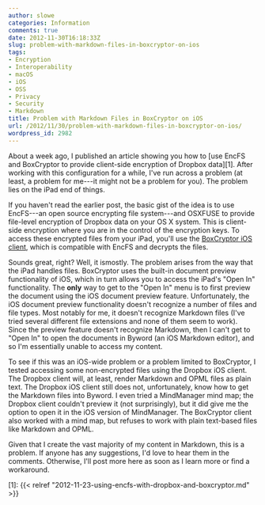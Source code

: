 ```yaml
---
author: slowe
categories: Information
comments: true
date: 2012-11-30T16:18:33Z
slug: problem-with-markdown-files-in-boxcryptor-on-ios
tags:
- Encryption
- Interoperability
- macOS
- iOS
- OSS
- Privacy
- Security
- Markdown
title: Problem with Markdown Files in BoxCryptor on iOS
url: /2012/11/30/problem-with-markdown-files-in-boxcryptor-on-ios/
wordpress_id: 2982
---
```


About a week ago, I published an article showing you how to [use EncFS and BoxCryptor to provide client-side encryption of Dropbox data][1]. After working with this configuration for a while, I've run across a problem (at least, a problem for me---it might not be a problem for you). The problem lies on the iPad end of things.

If you haven't read the earlier post, the basic gist of the idea is to use EncFS---an open source encrypting file system---and OSXFUSE to provide file-level encryption of Dropbox data on your OS X system. This is client-side encryption where you are in the control of the encryption keys. To access these encrypted files from your iPad, you'll use the [BoxCryptor iOS client](https://www.boxcryptor.com/), which is compatible with EncFS and decrypts the files.

Sounds great, right? Well, it ismostly. The problem arises from the way that the iPad handles files. BoxCryptor uses the built-in document preview functionality of iOS, which in turn allows you to access the iPad's "Open In" functionality. The **only** way to get to the "Open In" menu is to first preview the document using the iOS document preview feature. Unfortunately, the iOS document preview functionality doesn't recognize a number of files and file types. Most notably for me, it doesn't recognize Markdown files (I've tried several different file extensions and none of them seem to work). Since the preview feature doesn't recognize Markdown, then I can't get to "Open In" to open the documents in Byword (an iOS Markdown editor), and so I'm essentially unable to access my content.

To see if this was an iOS-wide problem or a problem limited to BoxCryptor, I tested accessing some non-encrypted files using the Dropbox iOS client. The Dropbox client will, at least, render Markdown and OPML files as plain text. The Dropbox iOS client still does not, unfortunately, know how to get the Markdown files into Byword. I even tried a MindManager mind map; the Dropbox client couldn't preview it (not surprisingly), but it did give me the option to open it in the iOS version of MindManager. The BoxCryptor client also worked with a mind map, but refuses to work with plain text-based files like Markdown and OPML.

Given that I create the vast majority of my content in Markdown, this is a problem. If anyone has any suggestions, I'd love to hear them in the comments. Otherwise, I'll post more here as soon as I learn more or find a workaround.

[1]: {{< relref "2012-11-23-using-encfs-with-dropbox-and-boxcryptor.md" >}}
